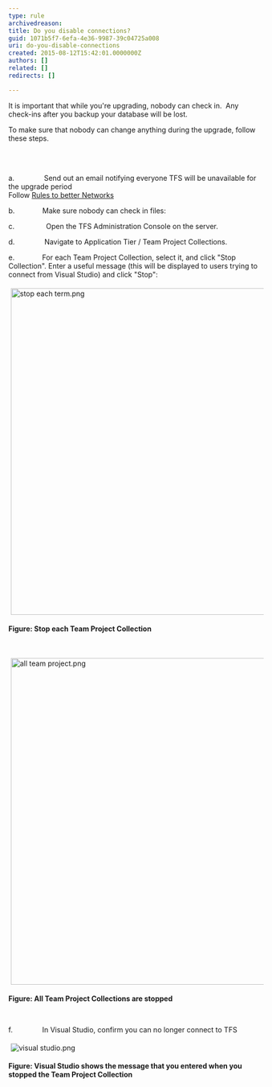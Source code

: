 ```yaml
---
type: rule
archivedreason: 
title: Do you disable connections?
guid: 1071b5f7-6efa-4e36-9987-39c04725a008
uri: do-you-disable-connections
created: 2015-08-12T15:42:01.0000000Z
authors: []
related: []
redirects: []

---
```



<p>It is important that while you're upgrading, nobody can check in.&#160; Any check-ins after you backup your database will be lost.</p><p>To make sure that nobody can change anything during the upgrade, follow these steps.</p>
<br><excerpt class='endintro'></excerpt><br>
<p>a.&#160;&#160;&#160;&#160;&#160;&#160;&#160;&#160;&#160;&#160;&#160;&#160;&#160;&#160; Send out an email notifying everyone TFS will be unavailable for the upgrade period<br> Follow&#160;<a href="http&#58;//www.ssw.com.au/SSW/Standards/Rules/RulesToBetterNetworks.aspx#rebootrestart">Rules to better Networks</a>&#160; </p><p>b.&#160;&#160;&#160;&#160;&#160;&#160;&#160;&#160;&#160;&#160;&#160;&#160;&#160; Make sure nobody can check in files&#58;</p><p>c.&#160;&#160;&#160;&#160;&#160;&#160;&#160;&#160;&#160;&#160;&#160;&#160;&#160;&#160;&#160; Open the TFS Administration Console on the server.</p><p>d.&#160;&#160;&#160;&#160;&#160;&#160;&#160;&#160;&#160;&#160;&#160;&#160;&#160;&#160; Navigate to Application Tier / Team Project Collections.</p><p>e.&#160;&#160;&#160;&#160;&#160;&#160;&#160;&#160;&#160;&#160;&#160;&#160;&#160; For each Team Project Collection, select it, and click &quot;Stop Collection&quot;. Enter a useful message (this will be displayed to users trying to connect from Visual Studio) and click &quot;Stop&quot;&#58;</p><p><img src="/PublishingImages/stop%20each%20term.png" alt="stop each term.png" style="margin&#58;5px;width&#58;650px;" /><br></p><p><strong>Figure&#58; Stop each Team Project Collection</strong></p><p>&#160;</p><p><img src="/PublishingImages/all%20team%20project.png" alt="all team project.png" style="margin&#58;5px;width&#58;650px;" /><br></p><p><strong>Figure&#58; All Team Project Collections are stopped</strong></p><p>​<br></p><p>f.&#160;&#160;&#160;&#160;&#160;&#160;&#160;&#160;&#160;&#160;&#160;&#160;&#160;&#160; In Visual Studio, confirm you can no longer connect to TFS</p><p><img src="/PublishingImages/visual%20studio.png" alt="visual studio.png" style="margin&#58;5px;" /><br></p><p><strong>Figure&#58; Visual Studio shows the message that you entered when you stopped the Team Project Collection</strong><br> <br></p>


